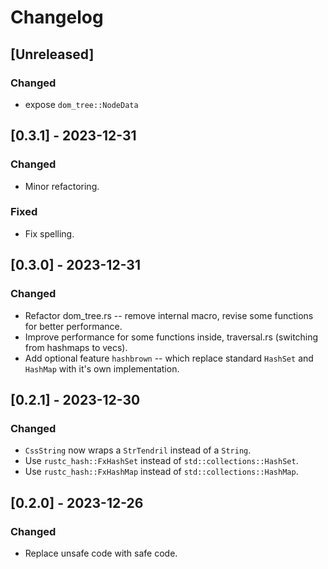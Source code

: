 # Changelog

## [Unreleased]

### Changed
- expose `dom_tree::NodeData` 

## [0.3.1] - 2023-12-31

### Changed

- Minor refactoring.

### Fixed

- Fix spelling.

## [0.3.0] - 2023-12-31

### Changed

- Refactor dom_tree.rs -- remove internal macro, revise some functions for better performance.
- Improve performance for some functions inside, traversal.rs (switching from  hashmaps to vecs).
- Add optional feature `hashbrown` -- which replace standard `HashSet` and `HashMap` with it's own implementation.

## [0.2.1] - 2023-12-30

### Changed

- `CssString` now wraps a `StrTendril` instead of a `String`.
- Use `rustc_hash::FxHashSet` instead of `std::collections::HashSet`.
- Use `rustc_hash::FxHashMap` instead of `std::collections::HashMap`.

## [0.2.0] - 2023-12-26

### Changed

- Replace unsafe code with safe code.
